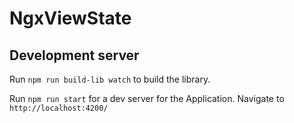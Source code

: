 # NgxViewState


## Development server

Run `npm run build-lib watch` to build the library.

Run `npm run start` for a dev server for the Application. Navigate to `http://localhost:4200/`
